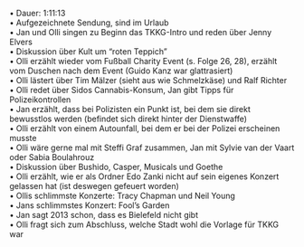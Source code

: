 • Dauer: 1:11:13  
• Aufgezeichnete Sendung, sind im Urlaub  
• Jan und Olli singen zu Beginn das TKKG-Intro und reden über Jenny Elvers  
• Diskussion über Kult um “roten Teppich”  
• Olli erzählt wieder vom Fußball Charity Event (s. Folge 26, 28), erzählt vom Duschen nach dem Event (Guido Kanz war glattrasiert)  
• Olli lästert über Tim Mälzer (sieht aus wie Schmelzkäse) und Ralf Richter  
• Olli redet über Sidos Cannabis-Konsum, Jan gibt Tipps für Polizeikontrollen  
• Jan erzählt, dass bei Polizisten ein Punkt ist, bei dem sie direkt bewusstlos werden (befindet sich direkt hinter der Dienstwaffe)  
• Olli erzählt von einem Autounfall, bei dem er bei der Polizei erscheinen musste  
• Olli wäre gerne mal mit Steffi Graf zusammen, Jan mit Sylvie van der Vaart oder Sabia Boulahrouz  
• Diskussion über Bushido, Casper, Musicals und Goethe  
• Olli erzählt, wie er als Ordner Edo Zanki nicht auf sein eigenes Konzert gelassen hat (ist deswegen gefeuert worden)  
• Ollis schlimmste Konzerte: Tracy Chapman und Neil Young  
• Jans schlimmstes Konzert: Fool’s Garden  
• Jan sagt 2013 schon, dass es Bielefeld nicht gibt  
• Olli fragt sich zum Abschluss, welche Stadt wohl die Vorlage für TKKG war  
